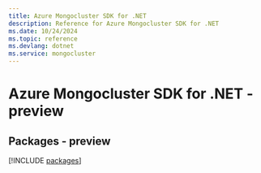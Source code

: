 ```yaml
---
title: Azure Mongocluster SDK for .NET
description: Reference for Azure Mongocluster SDK for .NET
ms.date: 10/24/2024
ms.topic: reference
ms.devlang: dotnet
ms.service: mongocluster
---
```

# Azure Mongocluster SDK for .NET - preview
## Packages - preview
[!INCLUDE [packages](mongocluster-index.md)]